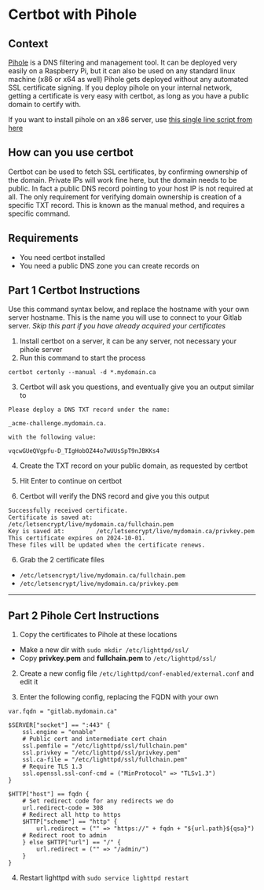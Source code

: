 # Certbot with Pihole

## Context
[Pihole]([url](https://pi-hole.net/)) is a DNS filtering and management tool. It can be deployed very easily on a Raspberry Pi, but it can also be used on any standard linux machine (x86 or x64 as well)
Pihole gets deployed without any automated SSL certificate signing. If you deploy pihole on your internal network, getting a certificate is very easy with certbot, as long as you have a public domain to certify with.

If you want to install pihole on an x86 server, use [this single line script from here]([url](https://docs.pi-hole.net/main/basic-install/))

## How can you use certbot 
Certbot can be used to fetch SSL certificates, by confirming ownership of the domain. Private IPs will work fine here, but the domain needs to be public. 
In fact a public DNS record pointing to your host IP is not required at all. The only requirement for verifying domain ownership is creation of a specific TXT record. This is known as the manual method, and requires a specific command.

## Requirements
- You need certbot installed
- You need a public DNS zone you can create records on

## Part 1 Certbot Instructions
Use this command syntax below, and replace the hostname with your own server hostname. This is the name you will use to connect to your Gitlab server.
_Skip this part if you have already acquired your certificates_

1. Install certbot on a server, it can be any server, not necessary your pihole server
2. Run this command to start the process

`certbot certonly --manual -d *.mydomain.ca`

3. Certbot will ask you questions, and eventually give you an output similar to 
```
Please deploy a DNS TXT record under the name:

_acme-challenge.mydomain.ca.

with the following value:

vqcwGUeQVgpfu-D_TIgHobOZ44o7wUUsSpT9nJBKKs4
```
4. Create the TXT record on your public domain, as requested by certbot

5. Hit Enter to continue on certbot

6. Certbot will verify the DNS record and give you this output
```
Successfully received certificate.
Certificate is saved at: /etc/letsencrypt/live/mydomain.ca/fullchain.pem
Key is saved at:         /etc/letsencrypt/live/mydomain.ca/privkey.pem
This certificate expires on 2024-10-01.
These files will be updated when the certificate renews.
```
6. Grab the 2 certificate files 

- `/etc/letsencrypt/live/mydomain.ca/fullchain.pem`
- `/etc/letsencrypt/live/mydomain.ca/privkey.pem`


---

## Part 2 Pihole Cert Instructions

1. Copy the certificates to Pihole at these locations
- Make a new dir with `sudo mkdir /etc/lighttpd/ssl/`
- Copy **privkey.pem** and **fullchain.pem** to `/etc/lighttpd/ssl/`

2. Create a new config file `/etc/lighttpd/conf-enabled/external.conf` and edit it

3. Enter the following config, replacing the FQDN with your own
```
var.fqdn = "gitlab.mydomain.ca"

$SERVER["socket"] == ":443" {
    ssl.engine = "enable"
    # Public cert and intermediate cert chain
    ssl.pemfile = "/etc/lighttpd/ssl/fullchain.pem"
    ssl.privkey = "/etc/lighttpd/ssl/privkey.pem"
    ssl.ca-file = "/etc/lighttpd/ssl/fullchain.pem"
    # Require TLS 1.3
    ssl.openssl.ssl-conf-cmd = ("MinProtocol" => "TLSv1.3")
}

$HTTP["host"] == fqdn {
    # Set redirect code for any redirects we do
    url.redirect-code = 308
    # Redirect all http to https
    $HTTP["scheme"] == "http" {
        url.redirect = ("" => "https://" + fqdn + "${url.path}${qsa}")
    # Redirect root to admin
    } else $HTTP["url"] == "/" {
        url.redirect = ("" => "/admin/")
    }
}
```

4. Restart lighttpd with `sudo service lighttpd restart`
